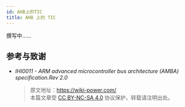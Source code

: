 ```yaml
---
id: AHB上的TIC
title: AHB 上的 TIC
---
```


撰写中……

## 参考与致谢

- _IHI0011 - ARM advanced microcontroller bus architecture (AMBA) specification.Rev 2.0_

  > 原文地址：<https://wiki-power.com/>  
  > 本篇文章受 [CC BY-NC-SA 4.0](https://creativecommons.org/licenses/by/4.0/deed.zh) 协议保护，转载请注明出处。
